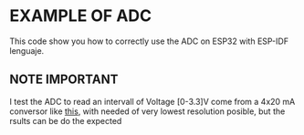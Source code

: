 # EXAMPLE OF ADC

This code show you how to correctly use the ADC on ESP32 with ESP-IDF lenguaje.

## NOTE IMPORTANT

I test the ADC to read an intervall of Voltage [0-3.3]V come from a 4x20 mA conversor like [this](https://electronilab.co/tienda/modulo-convertidor-de-senal-corriente-a-voltaje-4-20ma-a-0-3-3v-5v-10v/), with needed of very lowest resolution posible, but the rsults can be do the expected
